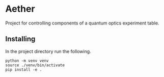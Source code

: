 # Aether

Project for controlling components of a quantum optics experiment table.

## Installing

In the project directory run the following.

```
python -m venv venv
source ./venv/bin/activate
pip install -e .
```
